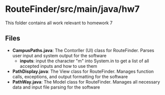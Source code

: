 # RouteFinder/src/main/java/hw7

This folder contains all work relevant to homework 7

## Files
- **CampusPaths.java**: The Contorller (UI) class for RouteFinder. Parses user input and system output for the software
  - **inputs**: input the character "m" into System.in to get a list of all accepted inputs and how to use them
- **PathDisplay.java**: The View class for RouteFinder. Manages function calls, exceptions, and output formatting for the software
- **PathWay.java**: The Model class for RouteFinder. Manages all necessary data and input file parsing for the software
